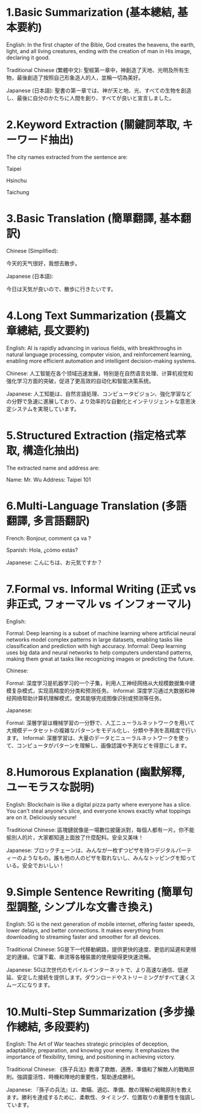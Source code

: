 # 1.Basic Summarization (基本總結, 基本要約)


English:
In the first chapter of the Bible, God creates the heavens, the earth, light, and all living creatures, ending with the creation of man in His image, declaring it good.


Traditional Chinese (繁體中文):
聖經第一章中，神創造了天地、光明及所有生物，最後創造了按照自己形象造人的人，並稱一切為美好。


Japanese (日本語):
聖書の第一章では、神が天と地、光、すべての生物を創造し、最後に自分のかたちに人間を創り、すべてが良いと宣言しました。


# 2.Keyword Extraction (關鍵詞萃取, キーワード抽出)


The city names extracted from the sentence are:

Taipei

Hsinchu

Taichung


# 3.Basic Translation (簡單翻譯, 基本翻訳)


Chinese (Simplified):

今天的天气很好，我想去散步。

Japanese (日本語):

今日は天気が良いので、散歩に行きたいです。


# 4.Long Text Summarization (長篇文章總結, 長文要約)


English:
AI is rapidly advancing in various fields, with breakthroughs in natural language processing, computer vision, and reinforcement learning, enabling more efficient automation and intelligent decision-making systems.


Chinese:
人工智能在各个领域迅速发展，特别是在自然语言处理、计算机视觉和强化学习方面的突破，促进了更高效的自动化和智能决策系统。


Japanese:
人工知能は、自然言語処理、コンピュータビジョン、強化学習などの分野で急速に進展しており、より効率的な自動化とインテリジェントな意思決定システムを実現しています。


# 5.Structured Extraction (指定格式萃取, 構造化抽出)


The extracted name and address are:


Name: Mr. Wu
Address: Taipei 101


# 6.Multi-Language Translation (多語翻譯, 多言語翻訳)


French: Bonjour, comment ça va ?


Spanish: Hola, ¿cómo estás?


Japanese: こんにちは、お元気ですか？


# 7.Formal vs. Informal Writing (正式 vs 非正式, フォーマル vs インフォーマル)


English:

Formal: Deep learning is a subset of machine learning where artificial neural networks model complex patterns in large datasets, enabling tasks like classification and prediction with high accuracy.
Informal: Deep learning uses big data and neural networks to help computers understand patterns, making them great at tasks like recognizing images or predicting the future.


Chinese:

Formal: 深度学习是机器学习的一个子集，利用人工神经网络从大规模数据集中建模复杂模式，实现高精度的分类和预测任务。
Informal: 深度学习通过大数据和神经网络帮助计算机理解模式，使其能够完成图像识别或预测等任务。


Japanese:

Formal: 深層学習は機械学習の一分野で、人工ニューラルネットワークを用いて大規模データセットの複雑なパターンをモデル化し、分類や予測を高精度で行います。
Informal: 深層学習は、大量のデータとニューラルネットワークを使って、コンピュータがパターンを理解し、画像認識や予測などを得意にします。


# 8.Humorous Explanation (幽默解釋, ユーモラスな説明)


English: Blockchain is like a digital pizza party where everyone has a slice. You can't steal anyone's slice, and everyone knows exactly what toppings are on it. Deliciously secure!


Traditional Chinese: 區塊鏈就像是一場數位披薩派對，每個人都有一片。你不能偷別人的片，大家都知道上面放了什麼配料。安全又美味！


Japanese: ブロックチェーンは、みんなが一枚ずつピザを持つデジタルパーティーのようなもの。誰も他の人のピザを取れないし、みんなトッピングを知っている。安全でおいしい！


# 9.Simple Sentence Rewriting (簡單句型調整, シンプルな文書き換え)


English:
5G is the next generation of mobile internet, offering faster speeds, lower delays, and better connections. It makes everything from downloading to streaming faster and smoother for all devices.


Traditional Chinese:
5G是下一代移動網路，提供更快的速度、更低的延遲和更穩定的連線。它讓下載、串流等各種裝置的使用變得更快速流暢。


Japanese:
5Gは次世代のモバイルインターネットで、より高速な通信、低遅延、安定した接続を提供します。ダウンロードやストリーミングがすべて速くスムーズになります。


# 10.Multi-Step Summarization (多步操作總結, 多段要約)


English:
The Art of War teaches strategic principles of deception, adaptability, preparation, and knowing your enemy. It emphasizes the importance of flexibility, timing, and positioning in achieving victory.


Traditional Chinese:
《孫子兵法》教導了欺敵、適應、準備和了解敵人的戰略原則。強調靈活性、時機和陣地的重要性，幫助達成勝利。


Japanese:
『孫子の兵法』は、欺瞞、適応、準備、敵の理解の戦略原則を教えます。勝利を達成するために、柔軟性、タイミング、位置取りの重要性を強調しています。



